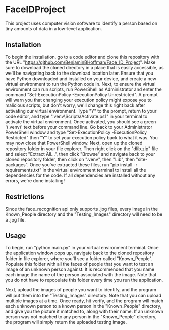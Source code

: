 # FaceIDProject
This project uses computer vision software to identify a person based on tiny amounts of data in a low-level application. 

## Installation
To begin the installation, go to a code editor and clone this repository with the URL "https://github.com/BenjaminBHoffman/Face_ID_Project". Make sure to download the cloned directory in a place that is easily accessible, as we'll be navigating back to the download location later. Ensure that you have Python downloaded and installed on your device, and create a new virtual environment to run the Python code in. Next, to ensure the virtual environment can run scripts, run PowerShell as Administrator and enter the command "Set-ExecutionPolicy -ExecutionPolicy Unrestricted". A prompt will warn you that changing your execution policy might expose you to malicious scripts, but don't worry, we'll change this right back after activating our virtual environment. Type "Y" to the prompt, return to your code editor, and type ".venv\Scripts\Activate.ps1" in your terminal to activate the virtual environment. Once activated, you should see a green '(.venv)' text before your command line. Go back to your Administrator PowerShell window and type "Set-ExecutionPolicy -ExecutionPolicy Restricted" then "Y" to set your execution policy back to what it was. You may now close that PowerShell window. Next, open up the cloned repository folder in your file explorer. Then right click on the "dlib.zip" file and select "Extract All...", then click "Browse" and navigate back to your cloned repository folder, then click on ".venv", then "Lib", then "site-packages". Once you've extracted these files, run "pip install -r requirements.txt" in the virtual environment terminal to install all the dependencies for the code. If all dependencies are installed without any errors, we're done installing!

## Restrictions
Since the face_recognition api only supports .jpg files, every image in the Known_People directory and the "Testing_Images" directory will need to be a .jpg file. 

## Usage 
To begin, run "python main.py" in your virtual environment terminal. Once the application window pops up, navigate back to the cloned repository folder in file explorer, where you'll see a folder called "Known_People". Populate this folder with all the faces of people that you want to test an image of an unknown person against. It is recommended that you name each image the name of the person associated with the image. Note that you do not have to repopulate this folder every time you run the application. 

Next, upload the images of people you want to identify, and the program will put them into the "Testing_Images" directory. Note that you can upload multiple images at a time. Once ready, hit verify, and the program will match each unknown person to a known person in the "Known_People" directory, and give you the picture it matched to, along with their name. If an unknown person was not matched to any person in the "Known_People" directory, the program will simply return the uploaded testing image.

